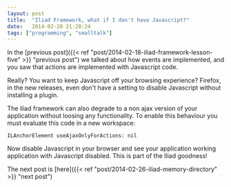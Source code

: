 ```yaml
---
layout: post
title:  "Iliad Framework, what if I don't have Javascript?"
date:   2014-02-20 21:28:24
tags: ["programming", "smalltalk"]
---
```


In the [previous post]({{< ref "post/2014-02-18-iliad-framework-lesson-five" >}} "previous post") we talked about how events are
implemented, and you saw that actions are implemented with Javascript
code.

Really? You want to keep Javascript off your browsing experience?
Firefox, in the new releases, even don't have a setting to disable
Javascript without installing a plugin.

<!--more-->

The iliad framework can also degrade to a non ajax version of your
application without loosing any functionality. To enable this
behaviour you must evaluate this code in a new workspace:

```smalltalk
ILAnchorElement useAjaxOnlyForActions: nil
```

Now disable Javascript in your browser and see your application
working application with Javascript disabled. This is part of the Iliad
goodness!

The next post is [here]({{< ref "post/2014-02-26-iliad-memory-directory" >}} "next post")
